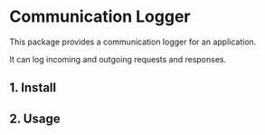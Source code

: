 # Communication Logger

This package provides a communication logger for an application.

It can log incoming and outgoing requests and responses.

## 1. Install

    

## 2. Usage

